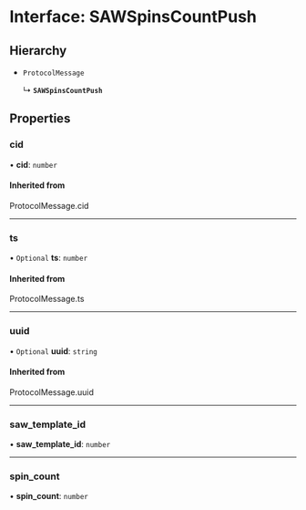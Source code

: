 # Interface: SAWSpinsCountPush

## Hierarchy

- `ProtocolMessage`

  ↳ **`SAWSpinsCountPush`**

## Properties

### cid

• **cid**: `number`

#### Inherited from

ProtocolMessage.cid

___

### ts

• `Optional` **ts**: `number`

#### Inherited from

ProtocolMessage.ts

___

### uuid

• `Optional` **uuid**: `string`

#### Inherited from

ProtocolMessage.uuid

___

### saw\_template\_id

• **saw\_template\_id**: `number`

___

### spin\_count

• **spin\_count**: `number`
